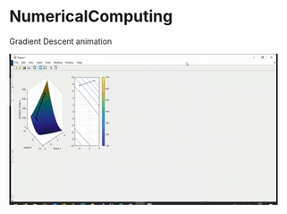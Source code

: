 # NumericalComputing

Gradient Descent animation

![Gradient Descent animation](gradientDescent.gif)
